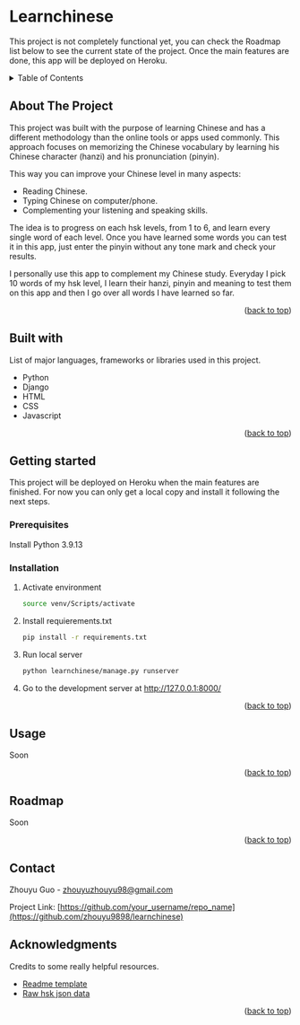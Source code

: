 <a name="readme-top"></a>

# Learnchinese

This project is not completely functional yet, you can check the Roadmap list below to see the current state of the project. Once the main features are done, this app will be deployed on Heroku.

<details>
  <summary>Table of Contents</summary>
  <ol>
    <li><a href="#about-the-project">About The Project</a></li>
    <li><a href="#built-with">Built With</a></li>
    <li>
      <a href="#getting-started">Getting Started</a>
      <ul>
        <li><a href="#prerequisites">Prerequisites</a></li>
        <li><a href="#installation">Installation</a></li>
      </ul>
    </li>
    <li><a href="#usage">Usage</a></li>
    <li><a href="#roadmap">Roadmap</a></li>
    <li><a href="#contact">Contact</a></li>
    <li><a href="#acknowledgments">Acknowledgments</a></li>
  </ol>
</details>

## About The Project

This project was built with the purpose of learning Chinese and has a different methodology than the online tools or apps used commonly. This approach focuses on memorizing the Chinese vocabulary by learning his Chinese character (hanzi) and his pronunciation (pinyin).

This way you can improve your Chinese level in many aspects:
* Reading Chinese.
* Typing Chinese on computer/phone.
* Complementing your listening and speaking skills.

The idea is to progress on each hsk levels, from 1 to 6, and learn every single word of each level. Once you have learned some words you can test it in this app, just enter the pinyin without any tone mark and check your results.

I personally use this app to complement my Chinese study. Everyday I pick 10 words of my hsk level, I learn their hanzi, pinyin and meaning to test them on this app and then I go over all words I have learned so far.

<p align="right">(<a href="#readme-top">back to top</a>)</p>

## Built with
List of major languages, frameworks or libraries used in this project.
* Python
* Django
* HTML
* CSS
* Javascript

<p align="right">(<a href="#readme-top">back to top</a>)</p>

## Getting started

This project will be deployed on Heroku when the main features are finished. For now you can only get a local copy and install it following the next steps.

### Prerequisites

Install Python 3.9.13

### Installation

1. Activate environment
   ```sh
   source venv/Scripts/activate
   ```
2. Install requierements.txt
   ```sh
   pip install -r requirements.txt
   ```
3. Run local server
   ```sh
   python learnchinese/manage.py runserver
   ```
4. Go to the development server at http://127.0.0.1:8000/

<p align="right">(<a href="#readme-top">back to top</a>)</p>

## Usage

Soon

<p align="right">(<a href="#readme-top">back to top</a>)</p>

## Roadmap

Soon

<!-- - [x] Add Changelog
- [x] Add back to top links
- [X] Add Additional Templates w/ Examples
- [ ] Add "components" document to easily copy & paste sections of the readme
- [ ] Multi-language Support
    - [ ] Chinese
    - [ ] Spanish -->

<p align="right">(<a href="#readme-top">back to top</a>)</p>

## Contact

Zhouyu Guo - zhouyuzhouyu98@gmail.com

Project Link: [https://github.com/your_username/repo_name](https://github.com/zhouyu9898/learnchinese)

## Acknowledgments

Credits to some really helpful resources.

* [Readme template](https://github.com/othneildrew/Best-README-Template)
* [Raw hsk json data](https://github.com/gigacool/hanyu-shuiping-kaoshi)

<p align="right">(<a href="#readme-top">back to top</a>)</p>